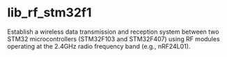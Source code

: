 # lib_rf_stm32f1
Establish a wireless data transmission and reception system between two STM32 microcontrollers (STM32F103 and STM32F407) using RF modules operating at the 2.4GHz radio frequency band (e.g., nRF24L01).
